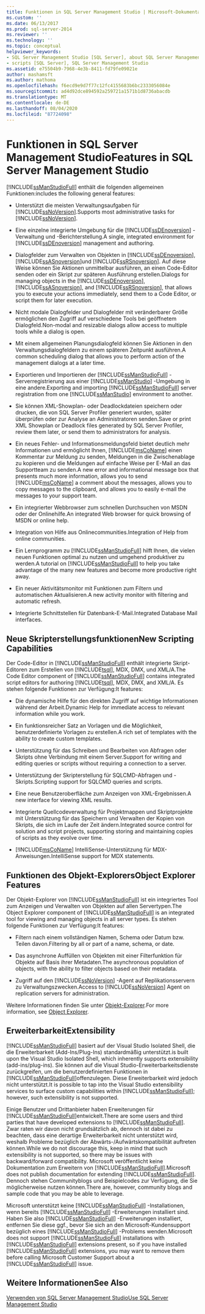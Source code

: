 ```yaml
---
title: Funktionen in SQL Server Management Studio | Microsoft-Dokumentation
ms.custom: ''
ms.date: 06/13/2017
ms.prod: sql-server-2014
ms.reviewer: ''
ms.technology: ''
ms.topic: conceptual
helpviewer_keywords:
- SQL Server Management Studio [SQL Server], about SQL Server Management Studio
- scripts [SQL Server], SQL Server Management Studio
ms.assetid: e75504b9-7968-4e3b-8411-fd79fe09021e
author: mashamsft
ms.author: mathoma
ms.openlocfilehash: f6ecd9e9d7f77c12fc4155683b6bc2333056084e
ms.sourcegitcommit: ad4d92dce894592a259721a1571b1d8736abacdb
ms.translationtype: MT
ms.contentlocale: de-DE
ms.lasthandoff: 08/04/2020
ms.locfileid: "87724098"
---
```

# <a name="features-in-sql-server-management-studio"></a><span data-ttu-id="cf245-102">Funktionen in SQL Server Management Studio</span><span class="sxs-lookup"><span data-stu-id="cf245-102">Features in SQL Server Management Studio</span></span>
  [!INCLUDE[ssManStudioFull](../includes/ssmanstudiofull-md.md)] <span data-ttu-id="cf245-103">enthält die folgenden allgemeinen Funktionen:</span><span class="sxs-lookup"><span data-stu-id="cf245-103">includes the following general features:</span></span>  
  
-   <span data-ttu-id="cf245-104">Unterstützt die meisten Verwaltungsaufgaben für [!INCLUDE[ssNoVersion](../includes/ssnoversion-md.md)].</span><span class="sxs-lookup"><span data-stu-id="cf245-104">Supports most administrative tasks for [!INCLUDE[ssNoVersion](../includes/ssnoversion-md.md)].</span></span>  
  
-   <span data-ttu-id="cf245-105">Eine einzelne integrierte Umgebung für die [!INCLUDE[ssDEnoversion](../includes/ssdenoversion-md.md)] -Verwaltung und -Berichterstellung.</span><span class="sxs-lookup"><span data-stu-id="cf245-105">A single, integrated environment for [!INCLUDE[ssDEnoversion](../includes/ssdenoversion-md.md)] management and authoring.</span></span>  
  
-   <span data-ttu-id="cf245-106">Dialogfelder zum Verwalten von Objekten in [!INCLUDE[ssDEnoversion](../includes/ssdenoversion-md.md)], [!INCLUDE[ssASnoversion](../includes/ssasnoversion-md.md)]und [!INCLUDE[ssRSnoversion](../includes/ssrsnoversion-md.md)]. Auf diese Weise können Sie Aktionen unmittelbar ausführen, an einen Code-Editor senden oder ein Skript zur späteren Ausführung erstellen.</span><span class="sxs-lookup"><span data-stu-id="cf245-106">Dialogs for managing objects in the [!INCLUDE[ssDEnoversion](../includes/ssdenoversion-md.md)], [!INCLUDE[ssASnoversion](../includes/ssasnoversion-md.md)], and [!INCLUDE[ssRSnoversion](../includes/ssrsnoversion-md.md)], that allows you to execute your actions immediately, send them to a Code Editor, or script them for later execution.</span></span>  
  
-   <span data-ttu-id="cf245-107">Nicht modale Dialogfelder und Dialogfelder mit veränderbarer Größe ermöglichen den Zugriff auf verschiedene Tools bei geöffnetem Dialogfeld.</span><span class="sxs-lookup"><span data-stu-id="cf245-107">Non-modal and resizable dialogs allow access to multiple tools while a dialog is open.</span></span>  
  
-   <span data-ttu-id="cf245-108">Mit einem allgemeinen Planungsdialogfeld können Sie Aktionen in den Verwaltungsdialogfeldern zu einem späteren Zeitpunkt ausführen.</span><span class="sxs-lookup"><span data-stu-id="cf245-108">A common scheduling dialog that allows you to perform action of the management dialogs at a later time.</span></span>  
  
-   <span data-ttu-id="cf245-109">Exportieren und Importieren der [!INCLUDE[ssManStudioFull](../includes/ssmanstudiofull-md.md)] -Serverregistrierung aus einer [!INCLUDE[ssManStudio](../includes/ssmanstudio-md.md)] -Umgebung in eine andere.</span><span class="sxs-lookup"><span data-stu-id="cf245-109">Exporting and importing [!INCLUDE[ssManStudioFull](../includes/ssmanstudiofull-md.md)] server registration from one [!INCLUDE[ssManStudio](../includes/ssmanstudio-md.md)] environment to another.</span></span>  
  
-   <span data-ttu-id="cf245-110">Sie können XML-Showplan- oder Deadlockdateien speichern oder drucken, die von SQL Server Profiler generiert wurden, später überprüfen oder zur Analyse an Administratoren senden.</span><span class="sxs-lookup"><span data-stu-id="cf245-110">Save or print XML Showplan or Deadlock files generated by SQL Server Profiler, review them later, or send them to administrators for analysis.</span></span>  
  
-   <span data-ttu-id="cf245-111">Ein neues Fehler- und Informationsmeldungsfeld bietet deutlich mehr Informationen und ermöglicht Ihnen, [!INCLUDE[msCoName](../includes/msconame-md.md)] einen Kommentar zur Meldung zu senden, Meldungen in die Zwischenablage zu kopieren und die Meldungen auf einfache Weise per E-Mail an das Supportteam zu senden.</span><span class="sxs-lookup"><span data-stu-id="cf245-111">A new error and informational message box that presents much more information, allows you to send [!INCLUDE[msCoName](../includes/msconame-md.md)] a comment about the messages, allows you to copy messages to the clipboard, and allows you to easily e-mail the messages to your support team.</span></span>  
  
-   <span data-ttu-id="cf245-112">Ein integrierter Webbrowser zum schnellen Durchsuchen von MSDN oder der Onlinehilfe.</span><span class="sxs-lookup"><span data-stu-id="cf245-112">An integrated Web browser for quick browsing of MSDN or online help.</span></span>  
  
-   <span data-ttu-id="cf245-113">Integration von Hilfe aus Onlinecommunities.</span><span class="sxs-lookup"><span data-stu-id="cf245-113">Integration of Help from online communities.</span></span>  
  
-   <span data-ttu-id="cf245-114">Ein Lernprogramm zu [!INCLUDE[ssManStudioFull](../includes/ssmanstudiofull-md.md)] hilft Ihnen, die vielen neuen Funktionen optimal zu nutzen und umgehend produktiver zu werden.</span><span class="sxs-lookup"><span data-stu-id="cf245-114">A tutorial on [!INCLUDE[ssManStudioFull](../includes/ssmanstudiofull-md.md)] to help you take advantage of the many new features and become more productive right away.</span></span>  
  
-   <span data-ttu-id="cf245-115">Ein neuer Aktivitätsmonitor mit Funktionen zum Filtern und automatischen Aktualisieren.</span><span class="sxs-lookup"><span data-stu-id="cf245-115">A new activity monitor with filtering and automatic refresh.</span></span>  
  
-   <span data-ttu-id="cf245-116">Integrierte Schnittstellen für Datenbank-E-Mail.</span><span class="sxs-lookup"><span data-stu-id="cf245-116">Integrated Database Mail interfaces.</span></span>  
  
## <a name="new-scripting-capabilities"></a><span data-ttu-id="cf245-117">Neue Skripterstellungsfunktionen</span><span class="sxs-lookup"><span data-stu-id="cf245-117">New Scripting Capabilities</span></span>  
 <span data-ttu-id="cf245-118">Der Code-Editor in [!INCLUDE[ssManStudioFull](../includes/ssmanstudiofull-md.md)] enthält integrierte Skript-Editoren zum Erstellen von [!INCLUDE[tsql](../includes/tsql-md.md)], MDX, DMX, und XML/A.</span><span class="sxs-lookup"><span data-stu-id="cf245-118">The Code Editor component of [!INCLUDE[ssManStudioFull](../includes/ssmanstudiofull-md.md)] contains integrated script editors for authoring [!INCLUDE[tsql](../includes/tsql-md.md)], MDX, DMX, and XML/A.</span></span> <span data-ttu-id="cf245-119">Es stehen folgende Funktionen zur Verfügung:</span><span class="sxs-lookup"><span data-stu-id="cf245-119">It features:</span></span>  
  
-   <span data-ttu-id="cf245-120">Die dynamische Hilfe für den direkten Zugriff auf wichtige Informationen während der Arbeit.</span><span class="sxs-lookup"><span data-stu-id="cf245-120">Dynamic Help for immediate access to relevant information while you work.</span></span>  
  
-   <span data-ttu-id="cf245-121">Ein funktionsreicher Satz an Vorlagen und die Möglichkeit, benutzerdefinierte Vorlagen zu erstellen.</span><span class="sxs-lookup"><span data-stu-id="cf245-121">A rich set of templates with the ability to create custom templates.</span></span>  
  
-   <span data-ttu-id="cf245-122">Unterstützung für das Schreiben und Bearbeiten von Abfragen oder Skripts ohne Verbindung mit einem Server.</span><span class="sxs-lookup"><span data-stu-id="cf245-122">Support for writing and editing queries or scripts without requiring a connection to a server.</span></span>  
  
-   <span data-ttu-id="cf245-123">Unterstützung der Skripterstellung für SQLCMD-Abfragen und -Skripts.</span><span class="sxs-lookup"><span data-stu-id="cf245-123">Scripting support for SQLCMD queries and scripts.</span></span>  
  
-   <span data-ttu-id="cf245-124">Eine neue Benutzeroberfläche zum Anzeigen von XML-Ergebnissen.</span><span class="sxs-lookup"><span data-stu-id="cf245-124">A new interface for viewing XML results.</span></span>  
  
-   <span data-ttu-id="cf245-125">Integrierte Quellcodeverwaltung für Projektmappen und Skriptprojekte mit Unterstützung für das Speichern und Verwalten der Kopien von Skripts, die sich im Laufe der Zeit ändern.</span><span class="sxs-lookup"><span data-stu-id="cf245-125">Integrated source control for solution and script projects, supporting storing and maintaining copies of scripts as they evolve over time.</span></span>  
  
-   [!INCLUDE[msCoName](../includes/msconame-md.md)] <span data-ttu-id="cf245-126">IntelliSense-Unterstützung für MDX-Anweisungen.</span><span class="sxs-lookup"><span data-stu-id="cf245-126">IntelliSense support for MDX statements.</span></span>  
  
## <a name="object-explorer-features"></a><span data-ttu-id="cf245-127">Funktionen des Objekt-Explorers</span><span class="sxs-lookup"><span data-stu-id="cf245-127">Object Explorer Features</span></span>  
 <span data-ttu-id="cf245-128">Der Objekt-Explorer von [!INCLUDE[ssManStudioFull](../includes/ssmanstudiofull-md.md)] ist ein integriertes Tool zum Anzeigen und Verwalten von Objekten auf allen Servertypen.</span><span class="sxs-lookup"><span data-stu-id="cf245-128">The Object Explorer component of [!INCLUDE[ssManStudioFull](../includes/ssmanstudiofull-md.md)] is an integrated tool for viewing and managing objects in all server types.</span></span> <span data-ttu-id="cf245-129">Es stehen folgende Funktionen zur Verfügung:</span><span class="sxs-lookup"><span data-stu-id="cf245-129">It features:</span></span>  
  
-   <span data-ttu-id="cf245-130">Filtern nach einem vollständigen Namen, Schema oder Datum bzw. Teilen davon.</span><span class="sxs-lookup"><span data-stu-id="cf245-130">Filtering by all or part of a name, schema, or date.</span></span>  
  
-   <span data-ttu-id="cf245-131">Das asynchrone Auffüllen von Objekten mit einer Filterfunktion für Objekte auf Basis ihrer Metadaten.</span><span class="sxs-lookup"><span data-stu-id="cf245-131">The asynchronous population of objects, with the ability to filter objects based on their metadata.</span></span>  
  
-   <span data-ttu-id="cf245-132">Zugriff auf den [!INCLUDE[ssNoVersion](../includes/ssnoversion-md.md)] -Agent auf Replikationsservern zu Verwaltungszwecken.</span><span class="sxs-lookup"><span data-stu-id="cf245-132">Access to [!INCLUDE[ssNoVersion](../includes/ssnoversion-md.md)] Agent on replication servers for administration.</span></span>  
  
 <span data-ttu-id="cf245-133">Weitere Informationen finden Sie unter [Objekt-Explorer](../ssms/object/object-explorer.md).</span><span class="sxs-lookup"><span data-stu-id="cf245-133">For more information, see [Object Explorer](../ssms/object/object-explorer.md).</span></span>  
  
## <a name="extensibility"></a><span data-ttu-id="cf245-134">Erweiterbarkeit</span><span class="sxs-lookup"><span data-stu-id="cf245-134">Extensibility</span></span>  
 [!INCLUDE[ssManStudioFull](../includes/ssmanstudiofull-md.md)] <span data-ttu-id="cf245-135">basiert auf der Visual Studio Isolated Shell, die die Erweiterbarkeit (Add-Ins/Plug-Ins) standardmäßig unterstützt.</span><span class="sxs-lookup"><span data-stu-id="cf245-135">is built upon the Visual Studio Isolated Shell, which inherently supports extensibility (add-ins/plug-ins).</span></span> <span data-ttu-id="cf245-136">Sie können auf die Visual Studio-Erweiterbarkeitsdienste zurückgreifen, um die benutzerdefinierten Funktionen in [!INCLUDE[ssManStudioFull](../includes/ssmanstudiofull-md.md)]offenzulegen. Diese Erweiterbarkeit wird jedoch nicht unterstützt.</span><span class="sxs-lookup"><span data-stu-id="cf245-136">It is possible to tap into the Visual Studio extensibility services to surface custom capabilities within [!INCLUDE[ssManStudioFull](../includes/ssmanstudiofull-md.md)]; however, such extensibility is not supported.</span></span>  
  
 <span data-ttu-id="cf245-137">Einige Benutzer und Drittanbieter haben Erweiterungen für [!INCLUDE[ssManStudioFull](../includes/ssmanstudiofull-md.md)]entwickelt.</span><span class="sxs-lookup"><span data-stu-id="cf245-137">There are some users and third parties that have developed extensions to [!INCLUDE[ssManStudioFull](../includes/ssmanstudiofull-md.md)].</span></span> <span data-ttu-id="cf245-138">Zwar raten wir davon nicht grundsätzlich ab, dennoch ist dabei zu beachten, dass eine derartige Erweiterbarkeit nicht unterstützt wird, weshalb Probleme bezüglich der Abwärts-/Aufwärtskompatibilität auftreten können.</span><span class="sxs-lookup"><span data-stu-id="cf245-138">While we do not discourage this, keep in mind that such extensibility is not supported, so there may be issues with backward/forward compatibility.</span></span> <span data-ttu-id="cf245-139">Microsoft veröffentlicht keine Dokumentation zum Erweitern von [!INCLUDE[ssManStudioFull](../includes/ssmanstudiofull-md.md)].</span><span class="sxs-lookup"><span data-stu-id="cf245-139">Microsoft does not publish documentation for extending [!INCLUDE[ssManStudioFull](../includes/ssmanstudiofull-md.md)].</span></span> <span data-ttu-id="cf245-140">Dennoch stehen Communityblogs und Beispielcodes zur Verfügung, die Sie möglicherweise nutzen können.</span><span class="sxs-lookup"><span data-stu-id="cf245-140">There are, however, community blogs and sample code that you may be able to leverage.</span></span>  
  
 <span data-ttu-id="cf245-141">Microsoft unterstützt keine [!INCLUDE[ssManStudioFull](../includes/ssmanstudiofull-md.md)] -Installationen, wenn bereits [!INCLUDE[ssManStudioFull](../includes/ssmanstudiofull-md.md)] -Erweiterungen installiert sind. Haben Sie also [!INCLUDE[ssManStudioFull](../includes/ssmanstudiofull-md.md)] -Erweiterungen installiert, entfernen Sie diese ggf., bevor Sie sich an den Microsoft-Kundensupport bezüglich eines [!INCLUDE[ssManStudioFull](../includes/ssmanstudiofull-md.md)] -Problems wenden.</span><span class="sxs-lookup"><span data-stu-id="cf245-141">Microsoft does not support [!INCLUDE[ssManStudioFull](../includes/ssmanstudiofull-md.md)] installations with [!INCLUDE[ssManStudioFull](../includes/ssmanstudiofull-md.md)] extensions present, so if you have installed [!INCLUDE[ssManStudioFull](../includes/ssmanstudiofull-md.md)] extensions, you may want to remove them before calling Microsoft Customer Support about a [!INCLUDE[ssManStudioFull](../includes/ssmanstudiofull-md.md)] issue.</span></span>  
  
## <a name="see-also"></a><span data-ttu-id="cf245-142">Weitere Informationen</span><span class="sxs-lookup"><span data-stu-id="cf245-142">See Also</span></span>  
 [<span data-ttu-id="cf245-143">Verwenden von SQL Server Management Studio</span><span class="sxs-lookup"><span data-stu-id="cf245-143">Use SQL Server Management Studio</span></span>](../database-engine/use-sql-server-management-studio.md)  
  
  
